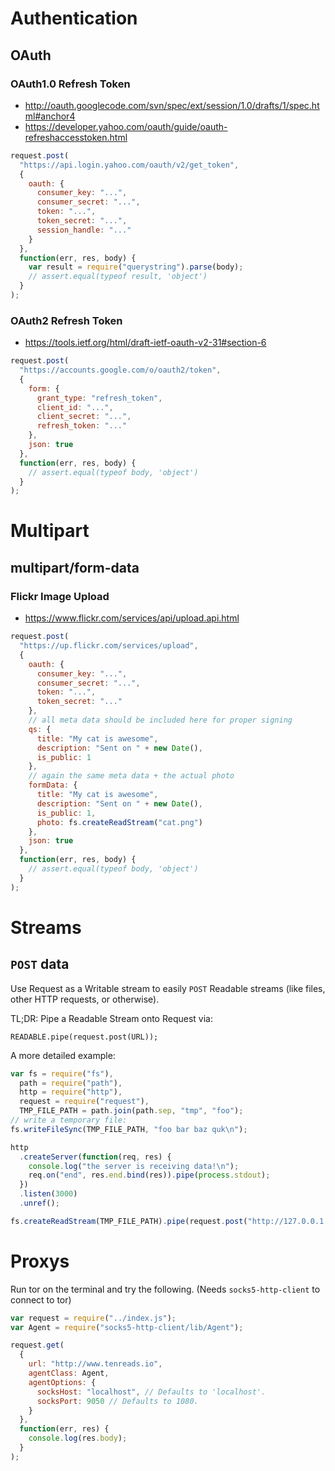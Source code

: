 # Authentication

## OAuth

### OAuth1.0 Refresh Token

- http://oauth.googlecode.com/svn/spec/ext/session/1.0/drafts/1/spec.html#anchor4
- https://developer.yahoo.com/oauth/guide/oauth-refreshaccesstoken.html

```js
request.post(
  "https://api.login.yahoo.com/oauth/v2/get_token",
  {
    oauth: {
      consumer_key: "...",
      consumer_secret: "...",
      token: "...",
      token_secret: "...",
      session_handle: "..."
    }
  },
  function(err, res, body) {
    var result = require("querystring").parse(body);
    // assert.equal(typeof result, 'object')
  }
);
```

### OAuth2 Refresh Token

- https://tools.ietf.org/html/draft-ietf-oauth-v2-31#section-6

```js
request.post(
  "https://accounts.google.com/o/oauth2/token",
  {
    form: {
      grant_type: "refresh_token",
      client_id: "...",
      client_secret: "...",
      refresh_token: "..."
    },
    json: true
  },
  function(err, res, body) {
    // assert.equal(typeof body, 'object')
  }
);
```

# Multipart

## multipart/form-data

### Flickr Image Upload

- https://www.flickr.com/services/api/upload.api.html

```js
request.post(
  "https://up.flickr.com/services/upload",
  {
    oauth: {
      consumer_key: "...",
      consumer_secret: "...",
      token: "...",
      token_secret: "..."
    },
    // all meta data should be included here for proper signing
    qs: {
      title: "My cat is awesome",
      description: "Sent on " + new Date(),
      is_public: 1
    },
    // again the same meta data + the actual photo
    formData: {
      title: "My cat is awesome",
      description: "Sent on " + new Date(),
      is_public: 1,
      photo: fs.createReadStream("cat.png")
    },
    json: true
  },
  function(err, res, body) {
    // assert.equal(typeof body, 'object')
  }
);
```

# Streams

## `POST` data

Use Request as a Writable stream to easily `POST` Readable streams (like files, other HTTP requests, or otherwise).

TL;DR: Pipe a Readable Stream onto Request via:

```
READABLE.pipe(request.post(URL));
```

A more detailed example:

```js
var fs = require("fs"),
  path = require("path"),
  http = require("http"),
  request = require("request"),
  TMP_FILE_PATH = path.join(path.sep, "tmp", "foo");
// write a temporary file:
fs.writeFileSync(TMP_FILE_PATH, "foo bar baz quk\n");

http
  .createServer(function(req, res) {
    console.log("the server is receiving data!\n");
    req.on("end", res.end.bind(res)).pipe(process.stdout);
  })
  .listen(3000)
  .unref();

fs.createReadStream(TMP_FILE_PATH).pipe(request.post("http://127.0.0.1:3000"));
```

# Proxys

Run tor on the terminal and try the following. (Needs `socks5-http-client` to connect to tor)

```js
var request = require("../index.js");
var Agent = require("socks5-http-client/lib/Agent");

request.get(
  {
    url: "http://www.tenreads.io",
    agentClass: Agent,
    agentOptions: {
      socksHost: "localhost", // Defaults to 'localhost'.
      socksPort: 9050 // Defaults to 1080.
    }
  },
  function(err, res) {
    console.log(res.body);
  }
);
```
